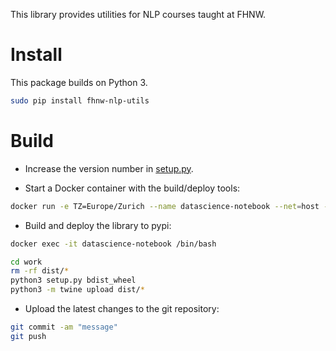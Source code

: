 This library provides utilities for NLP courses taught at FHNW.

# Install 

This package builds on Python 3.

```bash
sudo pip install fhnw-nlp-utils
```

# Build

- Increase the version number in [setup.py](setup.py).

- Start a Docker container with the build/deploy tools:

```bash
docker run -e TZ=Europe/Zurich --name datascience-notebook --net=host -p 8888:8888 -v "$(pwd)":/home/jovyan/work -v ${HOME}/.pypirc:/home/jovyan/.pypirc -it --rm i4ds/datascience-notebook start-notebook.sh --NotebookApp.token=''
```

- Build and deploy the library to pypi:


```bash
docker exec -it datascience-notebook /bin/bash

cd work
rm -rf dist/*
python3 setup.py bdist_wheel
python3 -m twine upload dist/*
```

- Upload the latest changes to the git repository:

```bash
git commit -am "message"
git push
```
